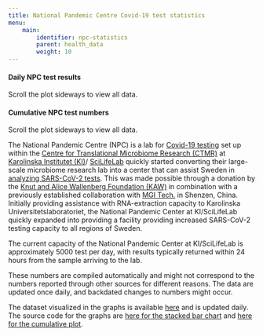 ```yaml
---
title: National Pandemic Centre Covid-19 test statistics
menu:
    main:
        identifier: npc-statistics
        parent: health_data
        weight: 10
---
```


#### Daily NPC test results

<div class="d-md-none alert alert-info">
  Scroll the plot sideways to view all data.
</div>

<div class="plot_wrapper">
  <div id="stacked-bar-chart"></div>
</div>

#### Cumulative NPC test numbers

<div class="d-md-none alert alert-info">
  Scroll the plot sideways to view all data.
</div>

<div class="plot_wrapper">
  <div id="cumulative-plot"></div>
</div>

The National Pandemic Centre (NPC) is a lab for
[Covid-19 testing](https://ki.se/mtc/ctmr-and-covid-19) set up within the
[Centre for Translational Microbiome Research (CTMR)](https://ki.se/en/research/centre-for-translational-microbiome-research-ctmr)
at [Karolinska Institutet (KI)](https://ki.se/en)/
[SciLifeLab](https://www.scilifelab.se/)
quickly started converting their large-scale microbiome research lab into
a center that can assist Sweden in
[analyzing SARS-CoV-2 tests](https://ki.se/mtc/ctmr-and-covid-19).
This was made possible through a donation by the
[Knut and Alice Wallenberg Foundation (KAW)](https://kaw.wallenberg.org/en)
in combination with a previously established collaboration with
[MGI Tech.](https://en.mgitech.cn/) in Shenzen, China.
Initially providing assistance with RNA-extraction capacity to
Karolinska Universitetslaboratoriet, the National Pandemic Center
at KI/SciLifeLab quickly expanded into providing a facility providing
increased SARS-CoV-2 testing capacity to all regions of Sweden.

The current capacity of the National Pandemic Center at KI/SciLifeLab is
approximately 5000 test per day, with results typically returned within
24 hours from the sample arriving to the lab.

These numbers are compiled automatically and might not correspond to
the numbers reported through other sources for different reasons.
The data are updated once daily, and backdated changes to numbers might occur.

The dataset visualized in the graphs is available
[here](https://datagraphics.dckube.scilifelab.se/dataset/bbbaf64a25a1452287a8630503f07418) and is updated daily.
The source code for the graphs are
[here for the stacked bar chart](https://datagraphics.dckube.scilifelab.se/graphic/ddb1119aefce47d58d0b3a49e98b4fcc)
and [here for the cumulative plot](https://datagraphics.dckube.scilifelab.se/graphic/e823c75ee55849e7999da56c6c869c7a).

<script src="https://cdn.jsdelivr.net/npm/vega@5.12.1"></script>
<script src="https://cdn.jsdelivr.net/npm/vega-lite@4.12.2"></script>
<script src="https://cdn.jsdelivr.net/npm/vega-embed@6.8.0"></script>

<script src="https://datagraphics.dckube.scilifelab.se/graphic/ddb1119aefce47d58d0b3a49e98b4fcc.js?id=stacked-bar-chart"></script>

<script src="https://datagraphics.dckube.scilifelab.se/graphic/e823c75ee55849e7999da56c6c869c7a.js?id=cumulative-plot"></script>
